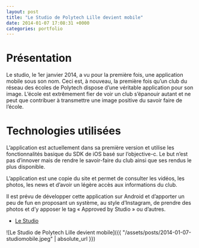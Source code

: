 ```yaml
---
layout: post
title: "Le Studio de Polytech Lille devient mobile"
date: 2014-01-07 17:08:31 +0000
categories: portfolio
---
```

# Présentation

Le studio, le 1er janvier 2014, a vu pour la première fois, une application mobile sous son nom. Ceci est, à nouveau, la première fois qu’un club du réseau des écoles de Polytech dispose d’une véritable application pour son image. L’école est extrêmement fier de voir un club s’épanouir autant et ne peut que contribuer à transmettre une image positive du savoir faire de l’école.

# Technologies utilisées

L’application est actuellement dans sa première version et utilise les fonctionnalités basique du SDK de iOS basé sur l’objective-c. Le but n’est pas d’innover mais de rendre le savoir-faire du club ainsi que ses rendus le plus disponible.

L’application est une copie du site et permet de consulter les vidéos, les photos, les news et d’avoir un légère accès aux informations du club.

Il est prévu de développer cette application sur Android et d’apporter un peu de fun en proposant un système, au style d’Instagram, de prendre des photos et d’y apposer le tag « Approved by Studio » ou d’autres.

* [Le Studio](https://www.le-studio-lille.fr)

![Le Studio de Polytech Lille devient mobile]({{ "/assets/posts/2014-01-07-studiomobile.jpeg" | absolute_url }})